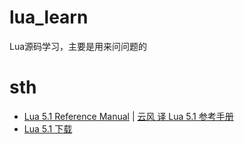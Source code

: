 # lua_learn
Lua源码学习，主要是用来问问题的

# sth
- [Lua 5.1 Reference Manual](http://www.lua.org/manual/5.1/) | [云风 译 Lua 5.1 参考手册](http://www.codingnow.com/2000/download/lua_manual.html)
- [Lua 5.1 下载](http://www.lua.org/versions.html#5.1)
